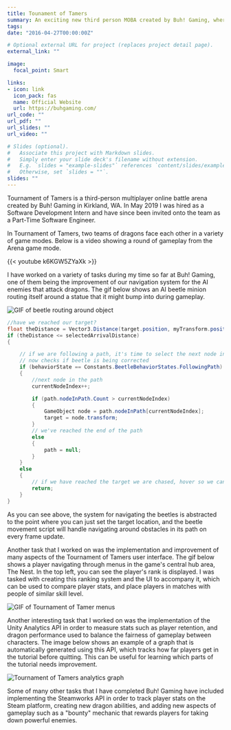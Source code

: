 ```yaml
---
title: Tounament of Tamers
summary: An exciting new third person MOBA created by Buh! Gaming, where you pilot a dragon into multiplayer combat.
tags:
date: "2016-04-27T00:00:00Z"

# Optional external URL for project (replaces project detail page).
external_link: ""

image:
  focal_point: Smart

links:
- icon: link
  icon_pack: fas
  name: Official Website
  url: https://buhgaming.com/
url_code: ""
url_pdf: ""
url_slides: ""
url_video: ""

# Slides (optional).
#   Associate this project with Markdown slides.
#   Simply enter your slide deck's filename without extension.
#   E.g. `slides = "example-slides"` references `content/slides/example-slides.md`.
#   Otherwise, set `slides = ""`.
slides: ""
---
```


Tournament of Tamers is a third-person multiplayer online battle arena created by Buh! Gaming in Kirkland, WA. In May 2019 I was hired as a Software Development Intern and have since been invited onto the team as a Part-Time Software Engineer.

In Tournament of Tamers, two teams of dragons face each other in a variety of game modes. Below is a video showing a round of gameplay from the Arena game mode. 

{{< youtube k6KGW5ZYaXk >}}

I have worked on a variety of tasks during my time so far at Buh! Gaming, one of them being the improvement of our navigation system for the AI enemies that attack dragons. The gif below shows an AI beetle minion routing itself around a statue that it might bump into during gameplay.

![GIF of beetle routing around object](/img/tournament/beetle.gif)

```cs
//have we reached our target?
float theDistance = Vector3.Distance(target.position, myTransform.position);
if (theDistance <= selectedArrivalDistance)
{

    // if we are following a path, it's time to select the next node in the path
    // now checks if beetle is being corrected
    if (behaviorState == Constants.BeetleBehaviorStates.FollowingPath)
    {
        //next node in the path
        currentNodeIndex++;

        if (path.nodeInPath.Count > currentNodeIndex)
        {
            GameObject node = path.nodeInPath[currentNodeIndex];
            target = node.transform;
        }
        // we've reached the end of the path
        else
        {
            path = null;
        }
    }
    else
    {
        // if we have reached the target we are chased, hover so we can attack from range.
        return;
    }
}
```
As you can see above, the system for navigating the beetles is abstracted to the point where you can just set the target location, and the beetle movement script will handle navigating around obstacles in its path on every frame update. 

Another task that I worked on was the implementation and improvement of many aspects of the Tournament of Tamers user interface. The gif below shows a player navigating through menus in the game's central hub area, The Nest. In the top left, you can see the player's rank is displayed. I was tasked with creating this ranking system and the UI to accompany it, which can be used to compare player stats, and place players in matches with people of similar skill level.

![GIF of Tournament of Tamer menus](/img/tournament/menu.gif)

Another interesting task that I worked on was the implementation of the Unity Analytics API in order to measure stats such as player retention, and dragon performance used to balance the fairness of gameplay between characters. The image below shows an example of a graph that is automatically generated using this API, which tracks how far players get in the tutorial before quitting. This can be useful for learning which parts of the tutorial needs improvement. 

![Tournament of Tamers analytics graph](/img/tournament/analytics.png)

Some of many other tasks that I have completed Buh! Gaming have included implementing the Steamworks API in order to track player stats on the Steam platform, creating new dragon abilities, and adding new aspects of gameplay such as a "bounty" mechanic that rewards players for taking down powerful enemies.

